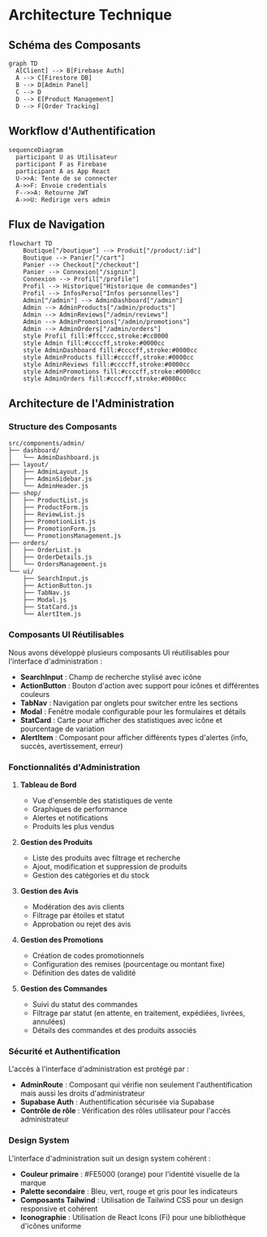 # Architecture Technique

## Schéma des Composants
```mermaid
graph TD
  A[Client] --> B[Firebase Auth]
  A --> C[Firestore DB]
  B --> D[Admin Panel]
  C --> D
  D --> E[Product Management]
  D --> F[Order Tracking]
```

## Workflow d'Authentification
```mermaid
sequenceDiagram
  participant U as Utilisateur
  participant F as Firebase
  participant A as App React
  U->>A: Tente de se connecter
  A->>F: Envoie credentials
  F-->>A: Retourne JWT
  A->>U: Redirige vers admin
```

## Flux de Navigation
```mermaid
flowchart TD
    Boutique["/boutique"] --> Produit["/product/:id"]
    Boutique --> Panier["/cart"]
    Panier --> Checkout["/checkout"]
    Panier --> Connexion["/signin"]
    Connexion --> Profil["/profile"]
    Profil --> Historique["Historique de commandes"]
    Profil --> InfosPerso["Infos personnelles"]
    Admin["/admin"] --> AdminDashboard["/admin"]
    Admin --> AdminProducts["/admin/products"]
    Admin --> AdminReviews["/admin/reviews"]
    Admin --> AdminPromotions["/admin/promotions"]
    Admin --> AdminOrders["/admin/orders"]
    style Profil fill:#ffcccc,stroke:#cc0000
    style Admin fill:#ccccff,stroke:#0000cc
    style AdminDashboard fill:#ccccff,stroke:#0000cc
    style AdminProducts fill:#ccccff,stroke:#0000cc
    style AdminReviews fill:#ccccff,stroke:#0000cc
    style AdminPromotions fill:#ccccff,stroke:#0000cc
    style AdminOrders fill:#ccccff,stroke:#0000cc
```

## Architecture de l'Administration

### Structure des Composants
```
src/components/admin/
├── dashboard/
│   └── AdminDashboard.js
├── layout/
│   ├── AdminLayout.js
│   ├── AdminSidebar.js
│   └── AdminHeader.js
├── shop/
│   ├── ProductList.js
│   ├── ProductForm.js
│   ├── ReviewList.js
│   ├── PromotionList.js
│   ├── PromotionForm.js
│   └── PromotionsManagement.js
├── orders/
│   ├── OrderList.js
│   ├── OrderDetails.js
│   └── OrdersManagement.js
└── ui/
    ├── SearchInput.js
    ├── ActionButton.js
    ├── TabNav.js
    ├── Modal.js
    ├── StatCard.js
    └── AlertItem.js
```

### Composants UI Réutilisables

Nous avons développé plusieurs composants UI réutilisables pour l'interface d'administration :

- **SearchInput** : Champ de recherche stylisé avec icône
- **ActionButton** : Bouton d'action avec support pour icônes et différentes couleurs
- **TabNav** : Navigation par onglets pour switcher entre les sections
- **Modal** : Fenêtre modale configurable pour les formulaires et détails
- **StatCard** : Carte pour afficher des statistiques avec icône et pourcentage de variation
- **AlertItem** : Composant pour afficher différents types d'alertes (info, succès, avertissement, erreur)

### Fonctionnalités d'Administration

1. **Tableau de Bord**
   - Vue d'ensemble des statistiques de vente
   - Graphiques de performance
   - Alertes et notifications
   - Produits les plus vendus

2. **Gestion des Produits**
   - Liste des produits avec filtrage et recherche
   - Ajout, modification et suppression de produits
   - Gestion des catégories et du stock

3. **Gestion des Avis**
   - Modération des avis clients
   - Filtrage par étoiles et statut
   - Approbation ou rejet des avis

4. **Gestion des Promotions**
   - Création de codes promotionnels
   - Configuration des remises (pourcentage ou montant fixe)
   - Définition des dates de validité

5. **Gestion des Commandes**
   - Suivi du statut des commandes
   - Filtrage par statut (en attente, en traitement, expédiées, livrées, annulées)
   - Détails des commandes et des produits associés

### Sécurité et Authentification

L'accès à l'interface d'administration est protégé par :

- **AdminRoute** : Composant qui vérifie non seulement l'authentification mais aussi les droits d'administrateur
- **Supabase Auth** : Authentification sécurisée via Supabase
- **Contrôle de rôle** : Vérification des rôles utilisateur pour l'accès administrateur

### Design System

L'interface d'administration suit un design system cohérent :

- **Couleur primaire** : #FE5000 (orange) pour l'identité visuelle de la marque
- **Palette secondaire** : Bleu, vert, rouge et gris pour les indicateurs
- **Composants Tailwind** : Utilisation de Tailwind CSS pour un design responsive et cohérent
- **Iconographie** : Utilisation de React Icons (Fi) pour une bibliothèque d'icônes uniforme
